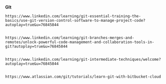 
**GIt** 
    
    https://www.linkedin.com/learning/git-essential-training-the-basics/use-git-version-control-software-to-manage-project-code?autoplay=true&u=76845844
    

    https://www.linkedin.com/learning/git-branches-merges-and-remotes/unlock-powerful-code-management-and-collaboration-tools-in-git?autoplay=true&u=76845844


    https://www.linkedin.com/learning/git-intermediate-techniques/welcome?autoplay=true&u=76845844
    
    
    https://www.atlassian.com/git/tutorials/learn-git-with-bitbucket-cloud
    
    
    
    
    

